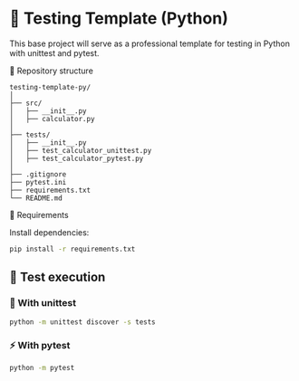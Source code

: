 # 🧩 Testing Template (Python)
This base project will serve as a professional template for testing in Python with unittest and pytest.

📁 Repository structure
```
testing-template-py/
│
├── src/
│   ├── __init__.py
│   ├── calculator.py
│
├── tests/
│   ├── __init__.py
│   ├── test_calculator_unittest.py
│   ├── test_calculator_pytest.py
│
├── .gitignore
├── pytest.ini
├── requirements.txt
└── README.md
```

🧰 Requirements

Install dependencies:

```bash
pip install -r requirements.txt
```

## 🧪 Test execution

### 🧠 With unittest
```bash
python -m unittest discover -s tests
```

### ⚡ With pytest
```bash
python -m pytest
```